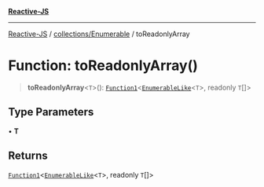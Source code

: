 [**Reactive-JS**](../../../README.md)

***

[Reactive-JS](../../../README.md) / [collections/Enumerable](../README.md) / toReadonlyArray

# Function: toReadonlyArray()

> **toReadonlyArray**\<`T`\>(): [`Function1`](../../../functions/type-aliases/Function1.md)\<[`EnumerableLike`](../../interfaces/EnumerableLike.md)\<`T`\>, readonly `T`[]\>

## Type Parameters

• **T**

## Returns

[`Function1`](../../../functions/type-aliases/Function1.md)\<[`EnumerableLike`](../../interfaces/EnumerableLike.md)\<`T`\>, readonly `T`[]\>
